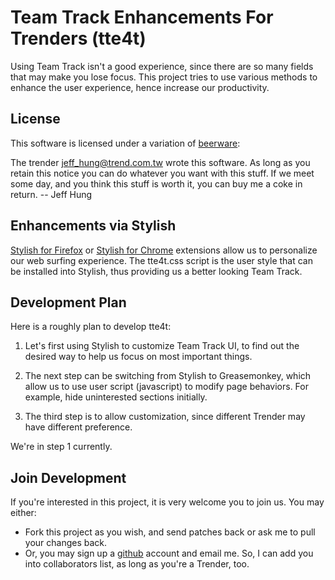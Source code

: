 Team Track Enhancements For Trenders (tte4t)
============================================

Using Team Track isn't a good experience, since there are so many fields that
may make you lose focus. This project tries to use various methods to enhance
the user experience, hence increase our productivity.

License
-------

This software is licensed under a variation of [beerware][bw]:

  The trender <jeff_hung@trend.com.tw> wrote this software. As long as you
  retain this notice you can do whatever you want with this stuff. If we meet
  some day, and you think this stuff is worth it, you can buy me a coke in
  return. -- Jeff Hung

[bw]: http://en.wikipedia.org/wiki/Beerware

Enhancements via Stylish
------------------------

[Stylish for Firefox][sf] or [Stylish for Chrome][sc] extensions allow us to
personalize our web surfing experience. The tte4t.css script is the user style
that can be installed into Stylish, thus providing us a better looking Team
Track.

[sf]: https://addons.mozilla.org/en-US/firefox/addon/2108/
      "Stylish for Firefox"
[sc]: https://chrome.google.com/extensions/detail/fjnbnpbmkenffdnngjfgmeleoegfcffe
      "Stylish for Chrome"

Development Plan
----------------

Here is a roughly plan to develop tte4t:

1. Let's first using Stylish to customize Team Track UI, to find out the
   desired way to help us focus on most important things.

2. The next step can be switching from Stylish to Greasemonkey, which allow us
   to use user script (javascript) to modify page behaviors. For example, hide
   uninterested sections initially.

3. The third step is to allow customization, since different Trender may have
   different preference.

We're in step 1 currently.

Join Development
----------------

If you're interested in this project, it is very welcome you to join us. You
may either:

* Fork this project as you wish, and send patches back or ask me to pull your
  changes back.
* Or, you may sign up a [github][] account and email me. So, I can add you into
  collaborators list, as long as you're a Trender, too.

[github]: http://github.com/



